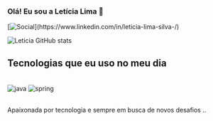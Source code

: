 ### Olá! Eu sou a Letícia Lima 👋

[![Social](https://img.shields.io/badge/LinkedIn-0077B5?)](https://www.linkedin.com/in/leticia-lima-silva-/)

![Leticia GitHub stats](https://github-readme-stats.vercel.app/api?username=Leticia12&show_icons=true&theme=radical)


## Tecnologias que eu uso no meu dia 

<div style="display: inline_block"><br/>
<img align="center" alt="java" src="https://img.shields.io/badge/Java-ED8B00?style=for-the-badge&logo=openjdk&logoColor=white"/>
<img align="center" alt="spring" src="https://img.shields.io/badge/Spring-6DB33F?style=for-the-badge&logo=spring&logoColor=white"/>
</div><br/>

Apaixonada por tecnologia e sempre em busca de novos desafios ..

